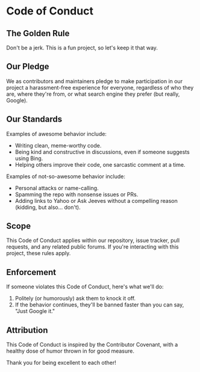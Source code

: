 <!--
SPDX-FileCopyrightText: 2022 - 2024 Ali Sajid Imami

SPDX-License-Identifier: MIT
-->

# Code of Conduct

## The Golden Rule

Don't be a jerk. This is a fun project, so let's keep it that way.

## Our Pledge

We as contributors and maintainers pledge to make participation in our project a harassment-free experience for everyone, regardless of who they are, where they're from, or what search engine they prefer (but really, Google).

## Our Standards

Examples of awesome behavior include:

- Writing clean, meme-worthy code.
- Being kind and constructive in discussions, even if someone suggests using Bing.
- Helping others improve their code, one sarcastic comment at a time.

Examples of not-so-awesome behavior include:

- Personal attacks or name-calling.
- Spamming the repo with nonsense issues or PRs.
- Adding links to Yahoo or Ask Jeeves without a compelling reason (kidding, but also… don't).

## Scope

This Code of Conduct applies within our repository, issue tracker, pull requests, and any related public forums. If you're interacting with this project, these rules apply.

## Enforcement

If someone violates this Code of Conduct, here's what we'll do:

1. Politely (or humorously) ask them to knock it off.
2. If the behavior continues, they'll be banned faster than you can say, "Just Google it."

## Attribution

This Code of Conduct is inspired by the Contributor Covenant, with a healthy dose of humor thrown in for good measure.

Thank you for being excellent to each other!
